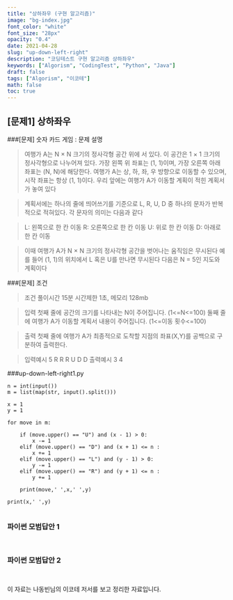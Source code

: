 ```yaml
---
title: "상하좌우 (구현 알고리즘)"
image: "bg-index.jpg"
font_color: "white"
font_size: "28px"
opacity: "0.4"
date: 2021-04-28
slug: "up-down-left-right"
description: "코딩테스트 구현 알고리즘 상하좌우"
keywords: ["Algorism", "CodingTest", "Python", "Java"]
draft: false
tags: ["Algorism", "이코테"]
math: false
toc: true
---
```


## [문제1] 상하좌우

###[문제] 숫자 카드 게임 : 문제 설명
> 여행가 A는 N × N 크기의 정사각형 공간 위에 서 있다. 이 공간은 1 × 1 크기의 정사각형으로 나누어져 있다.
가장 왼쪽 위 좌표는 (1, 1)이며, 가장 오른쪽 아래 좌표는 (N, N)에 해당한다.
여행가 A는 상, 하, 좌, 우 방향으로 이동할 수 있으며, 시작 좌표는 항상 (1, 1)이다. 우리 앞에는 여행가 A가
이동할 계획이 적힌 계획서가 놓여 있다

>계획서에는 하나의 줄에 띄어쓰기를 기준으로 L, R, U, D 중 하나의 문자가 반복적으로 적혀있다.
각 문자의 의미는 다음과 같다

>L: 왼쪽으로 한 칸 이동
R: 오른쪽으로 한 칸 이동
U: 위로 한 칸 이동
D: 아래로 한 칸 이동

>이때 여행가 A가 N × N 크기의 정사각형 공간을 벗어나는 움직임은 무시된다
예를 들어 (1, 1)의 위치에서 L 혹은 U를 만나면 무시된다
다음은 N = 5인 지도와 계획이다



###[문제] 조건 
> 조건 
>	풀이시간 15분 시간제한 1초, 메모리 128mb

> 입력
첫째 줄에 공간의 크기를 나타내는 N이 주어집니다. (1<=N<=100)
둘째 줄에 여행가 A가 이동할 계획서 내용이 주어집니다. (1<=이동 횟수<=100)


> 출력
첫째 줄에 여행가 A가 최종적으로 도착할 지점의 좌표(X,Y)를 공백으로 구분하여 출력한다.

> 입력예시
>	5
>   R R R U D D
> 출력예시
>	3 4

###up-down-left-right1.py
```
n = int(input())
m = list(map(str, input().split()))

x = 1
y = 1

for move in m:

    if (move.upper() == "U") and (x - 1) > 0:    
        x -= 1
    elif (move.upper() == "D") and (x + 1) <= n :
        x += 1
    elif (move.upper() == "L") and (y - 1) > 0:    
        y -= 1
    elif (move.upper() == "R") and (y + 1) <= n :
        y += 1

    print(move,' ',x,' ',y)

print(x,' ',y)
            
```

### 파이썬 모범답안 1
```


```
### 파이썬 모범답안 2
```
    	
```




이 자료는 나동빈님의 이코테 저서를 보고 정리한 자료입니다.



